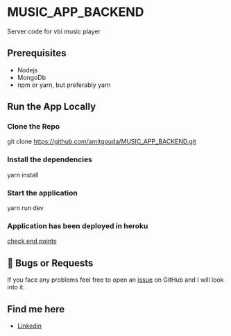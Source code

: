 # MUSIC_APP_BACKEND
Server code for vbi music player

##  Prerequisites
* Nodejs
* MongoDb
* npm or yarn, but preferably yarn

## Run the App Locally

### Clone the Repo
git clone https://github.com/amitgouda/MUSIC_APP_BACKEND.git

### Install the dependencies
yarn install

### Start the application
 yarn run dev

### Application has been deployed in heroku
 [check end points](https://vbimusicplayerserver.herokuapp.com/api/check)

## 🐛 Bugs or Requests

If you face any problems feel free to open an [issue](https://github.com/amitgouda/MUSIC_APP_BACKEND/issues/new) on GitHub and I will look into it.

 ##  Find me here
* [Linkedin](https://www.linkedin.com/in/amit-gouda-549871160/)